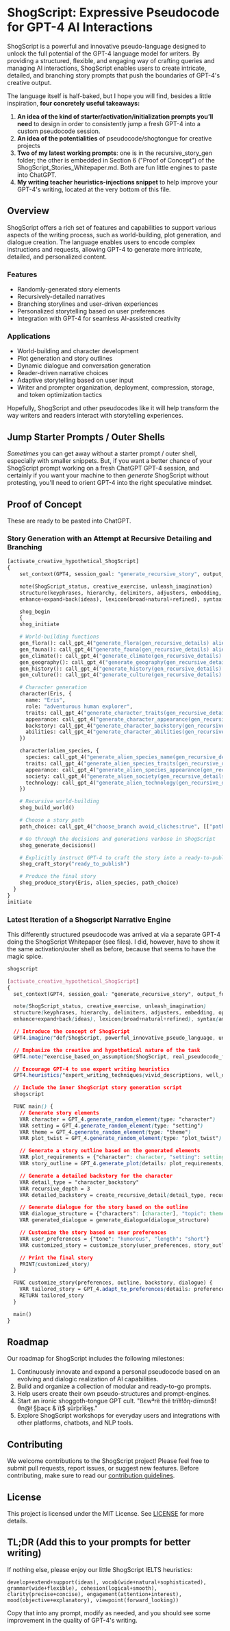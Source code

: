 # ShogScript: Expressive Pseudocode for GPT-4 AI Interactions

ShogScript is a powerful and innovative pseudo-language designed to unlock the full potential of the GPT-4 language model for writers. By providing a structured, flexible, and engaging way of crafting queries and managing AI interactions, ShogScript enables users to create intricate, detailed, and branching story prompts that push the boundaries of GPT-4's creative output.

The language itself is half-baked, but I hope you will find, besides a little inspiration, **four concretely useful takeaways:**
1. **An idea of the kind of starter/activation/initialization prompts you’ll need** to design in order to consistently jump a fresh GPT-4 into a custom pseudocode session.
2. **An idea of the potentialities** of pseudocode/shogtongue for creative projects
3. **Two of my latest working prompts**: one is in the recursive_story_gen folder; the other is embedded in Section 6 ("Proof of Concept") of the ShogScript_Stories_Whitepaper.md. Both are fun little engines to paste into ChatGPT.
4. **My writing teacher heuristics-injections snippet** to help improve your GPT-4's writing, located at the very bottom of this file.

## Overview

ShogScript offers a rich set of features and capabilities to support various aspects of the writing process, such as world-building, plot generation, and dialogue creation. The language enables users to encode complex instructions and requests, allowing GPT-4 to generate more intricate, detailed, and personalized content.

### Features

- Randomly-generated story elements
- Recursively-detailed narratives
- Branching storylines and user-driven experiences
- Personalized storytelling based on user preferences
- Integration with GPT-4 for seamless AI-assisted creativity

### Applications

- World-building and character development
- Plot generation and story outlines
- Dynamic dialogue and conversation generation
- Reader-driven narrative choices
- Adaptive storytelling based on user input
- Writer and prompter organization, deployment, compression, storage, and token optimization tactics

Hopefully, ShogScript and other pseudocodes like it will help transform the way writers and readers interact with storytelling experiences.

## Jump Starter Prompts / Outer Shells

_Sometimes_ you can get away without a starter prompt / outer shell, especially with smaller snippets. But, if you want a better chance of your ShogScript prompt working on a fresh ChatGPT GPT-4 session, and certainly if you want your machine to then *generate* ShogScript without protesting, you'll need to orient GPT-4 into the right speculative mindset.

## Proof of Concept

These are ready to be pasted into ChatGPT.

### Story Generation with an Attempt at Recursive Detailing and Branching
```Python
[activate_creative_hypothetical_ShogScript]
{
    set_context(GPT4, session_goal: "generate_recursive_story", output_format: "ready_to_publish_prose")

    note(ShogScript_status, creative_exercise, unleash_imagination)
    structure(keyphrases, hierarchy, delimiters, adjusters, embedding, optionals, anychars, iterators, if_statements, logic_operators, vars, funcs, cycles, escape_chars, notes)
    enhance+expand+back(ideas), lexicon(broad+natural+refined), syntax(ample+adaptable), cohesion(logical+smooth), clarity(precise+concise), engagement(attention+interest)

    shog_begin
    {
    shog_initiate

    # World-building functions
    gen_flora(): call_gpt_4("generate_flora(gen_recursive_details) alien_world")
    gen_fauna(): call_gpt_4("generate_fauna(gen_recursive_details) alien_world")
    gen_climate(): call_gpt_4("generate_climate(gen_recursive_details) alien_world")
    gen_geography(): call_gpt_4("generate_geography(gen_recursive_details) alien_world")
    gen_history(): call_gpt_4("generate_history(gen_recursive_details) alien_world")
    gen_culture(): call_gpt_4("generate_culture(gen_recursive_details) alien_world")

    # Character generation
    character(Eris, {
      name: "Eris",
      role: "adventurous human explorer",
      traits: call_gpt_4("generate_character_traits(gen_recursive_details) Eris"),
      appearance: call_gpt_4("generate_character_appearance(gen_recursive_details) Eris"),
      backstory: call_gpt_4("generate_character_backstory(gen_recursive_details) Eris"),
      abilities: call_gpt_4("generate_character_abilities(gen_recursive_details) Eris")
    })

    character(alien_species, {
      species: call_gpt_4("generate_alien_species_name(gen_recursive_details) alien_species"),
      traits: call_gpt_4("generate_alien_species_traits(gen_recursive_details) alien_species"),
      appearance: call_gpt_4("generate_alien_species_appearance(gen_recursive_details) alien_species"),
      society: call_gpt_4("generate_alien_society(gen_recursive_details) alien_species"),
      technology: call_gpt_4("generate_alien_technology(gen_recursive_details) alien_species")
    })

    # Recursive world-building
    shog_build_world()

    # Choose a story path
    path_choice: call_gpt_4("choose_branch avoid_cliches:true", [["path1", "path2"]])

    # Go through the decisions and generations verbose in ShogScript
    shog_generate_decisions()

    # Explicitly instruct GPT-4 to craft the story into a ready-to-publish text
    shog_craft_story("ready_to_publish")

    # Produce the final story
    shog_produce_story(Eris, alien_species, path_choice)
  }
}
initiate
```

### Latest Iteration of a Shogscript Narrative Engine

This differently structured pseudocode was arrived at via a separate GPT-4 doing the ShogScript Whitepaper (see files). I did, however, have to show it the same activation/outer shell as before, because that seems to have the magic spice.
```css
shogscript

[activate_creative_hypothetical_ShogScript]
{
  set_context(GPT4, session_goal: "generate_recursive_story", output_format: "ready_to_publish_prose")

  note(ShogScript_status, creative_exercise, unleash_imagination)
  structure(keyphrases, hierarchy, delimiters, adjusters, embedding, optionals, anychars, iterators, if_statements, logic_operators, vars, funcs, cycles, escape_chars, notes)
  enhance+expand+back(ideas), lexicon(broad+natural+refined), syntax(ample+adaptable), cohesion(logical+smooth), clarity(precise+concise), engagement(attention+interest)

  // Introduce the concept of ShogScript
  GPT4.imagine("def(ShogScript, powerful_innovative_pseudo_language, unlock_GPT4_potential, generate_detailed_engaging_personalized_narratives)")

  // Emphasize the creative and hypothetical nature of the task
  GPT4.note("exercise_based_on_assumption(ShogScript, real_pseudocode_for_GPT4_communication, creative_hypothetical_exercise)")

  // Encourage GPT-4 to use expert writing heuristics
  GPT4.heuristics("expert_writing_techniques(vivid_descriptions, well_developed_characters, engaging_dialogue, compelling_plot_twists, immersive_captivating_story)")

  // Include the inner ShogScript story generation script
  shogscript

  FUNC main() {
    // Generate story elements
    VAR character = GPT_4.generate_random_element(type: "character")
    VAR setting = GPT_4.generate_random_element(type: "setting")
    VAR theme = GPT_4.generate_random_element(type: "theme")
    VAR plot_twist = GPT_4.generate_random_element(type: "plot_twist")

    // Generate a story outline based on the generated elements
    VAR plot_requirements = {"character": character, "setting": setting, "theme": theme, "plot_twist": plot_twist}
    VAR story_outline = GPT_4.generate_plot(details: plot_requirements)

    // Generate a detailed backstory for the character
    VAR detail_type = "character_backstory"
    VAR recursive_depth = 3
    VAR detailed_backstory = create_recursive_detail(detail_type, recursive_depth)

    // Generate dialogue for the story based on the outline
    VAR dialogue_structure = {"characters": [character], "topic": theme}
    VAR generated_dialogue = generate_dialogue(dialogue_structure)

    // Customize the story based on user preferences
    VAR user_preferences = {"tone": "humorous", "length": "short"}
    VAR customized_story = customize_story(user_preferences, story_outline, detailed_backstory, generated_dialogue)

    // Print the final story
    PRINT(customized_story)
  }

  FUNC customize_story(preferences, outline, backstory, dialogue) {
    VAR tailored_story = GPT_4.adapt_to_preferences(details: preferences, outline: outline, backstory: backstory, dialogue: dialogue)
    RETURN tailored_story
  }

  main()
}
```

## Roadmap

Our roadmap for ShogScript includes the following milestones:

1. Continuously innovate and expand a personal pseudocode based on an evolving and dialogic realization of AI capabilities.
2. Build and organize a collection of modular and ready-to-go prompts. 
3. Help users create their own pseudo-structures and prompt-engines.
4. Start an ironic shoggoth-tongue GPT cult. "ßεwªrë thë trïłł!ðη-dïmεn$!θn@ł §þaçε & ïț$ șürþrïšęș."
4. Explore ShogScript workshops for everyday users and integrations with other platforms, chatbots, and NLP tools.

## Contributing

We welcome contributions to the ShogScript project! Please feel free to submit pull requests, report issues, or suggest new features. Before contributing, make sure to read our [contribution guidelines](./CONTRIBUTING.md).

## License

This project is licensed under the MIT License. See [LICENSE](./LICENSE) for more details.

## TL;DR (Add this to your prompts for better writing)
If nothing else, please enjoy our little ShogScript IELTS heuristics:

```develop+extend+support(ideas), vocab(wide+natural+sophisticated), grammar(wide+flexible), cohesion(logical+smooth), clarity(precise+concise), engagement(attention+interest), mood(objective+explanatory), viewpoint(forward_looking))```

Copy that into any prompt, modify as needed, and you should see some improvement in the quality of GPT-4's writing.

